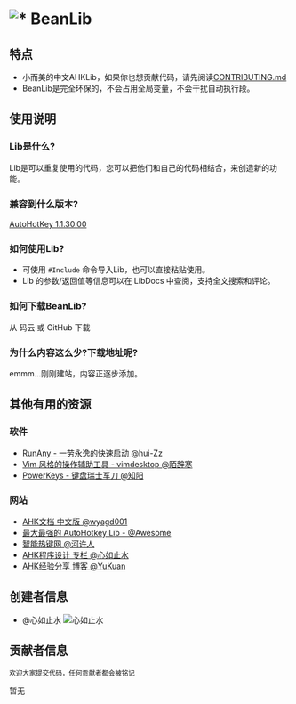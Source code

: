 # ![*](https://i.loli.net/2019/01/05/5c306a647336b.png) BeanLib

## 特点

- 小而美的中文AHKLib，如果你也想贡献代码，请先阅读[CONTRIBUTING.md](x)
- BeanLib是完全环保的，不会占用全局变量，不会干扰自动执行段。
## 使用说明

### Lib是什么?

Lib是可以重复使用的代码，您可以把他们和自己的代码相结合，来创造新的功能。

### 兼容到什么版本?
[AutoHotKey 1.1.30.00](https://wyagd001.github.io/zh-cn/docs/AHKL_ChangeLog.htm)

### 如何使用Lib?

- 可使用 `#Include` 命令导入Lib，也可以直接粘贴使用。
- Lib 的参数/返回值等信息可以在 LibDocs 中查阅，支持全文搜索和评论。

### 如何下载BeanLib?

从 码云 或 GitHub 下载

### 为什么内容这么少?下载地址呢?

emmm...刚刚建站，内容正逐步添加。

## 其他有用的资源
### 软件
- [RunAny - 一劳永逸的快速启动 @hui-Zz](https://github.com/hui-Zz/RunAny)
- [Vim 风格的操作辅助工具 - vimdesktop @陌辞寒](https://github.com/goreliu/vimdesktop)
- [PowerKeys - 键盘瑞士军刀 @知阳](https://powerkeys.github.io/)
### 网站
- [AHK文档 中文版 @wyagd001](https://wyagd001.github.io/zh-cn/docs/AutoHotkey.htm)
- [ 最大最强的 AutoHotkey Lib - @Awesome](https://github.com/ahkscript/awesome-AutoHotkey) 
- [智能热键网 @河许人](https://www.autoahk.com/)
- [AHK程序设计 专栏 @心如止水](https://segmentfault.com/blog/ahkprogramdesign)
- [AHK经验分享 博客 @YuKuan](https://blog.csdn.net/liuyukuan)

## 创建者信息

- @心如止水 ![心如止水](https://upload-images.jianshu.io/upload_images/14875935-319e198e74b0496c.jpg?imageMogr2/auto-orient/strip%7CimageView2/2/w/1240)

## 贡献者信息

`欢迎大家提交代码，任何贡献者都会被铭记`

暂无
